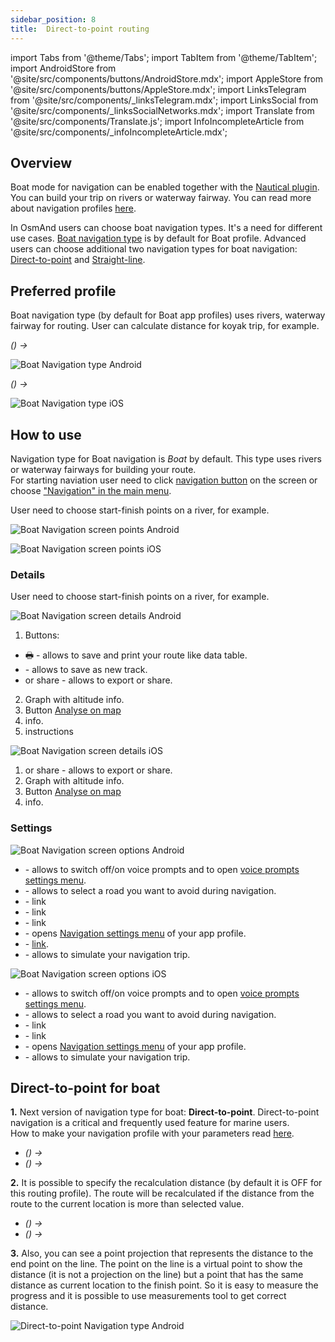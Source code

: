 ```yaml
---
sidebar_position: 8
title:  Direct-to-point routing
---
```


import Tabs from '@theme/Tabs';
import TabItem from '@theme/TabItem';
import AndroidStore from '@site/src/components/buttons/AndroidStore.mdx';
import AppleStore from '@site/src/components/buttons/AppleStore.mdx';
import LinksTelegram from '@site/src/components/_linksTelegram.mdx';
import LinksSocial from '@site/src/components/_linksSocialNetworks.mdx';
import Translate from '@site/src/components/Translate.js';
import InfoIncompleteArticle from '@site/src/components/_infoIncompleteArticle.mdx';

<InfoIncompleteArticle/>

## Overview

Boat mode for navigation can be enabled together with the [Nautical plugin](../../plugins/nautical-charts.md). You can build your trip on rivers or waterway fairway. You can read more about navigation profiles [here](../../personal/profiles.md).

In OsmAnd users can choose boat navigation types. It's a need for different use cases. 
[Boat navigation type](../../navigation/routing/#boat) is by default for Boat profile. Advanced users can choose additional two navigation types for boat navigation: [Direct-to-point](#direct-to-point) and [Straight-line](#straight-line).   

## Preferred profile

Boat navigation type (by default for Boat app profiles) uses rivers, waterway fairway for routing. 
User can calculate distance for koyak trip, for example.

<Tabs groupId="operating-systems">

<TabItem value="android" label="Android"> 

*<Translate android="true" ids="shared_string_menu,configure_profile"/>(<Translate android="true" ids="app_mode_boat"/>) → <Translate android="true" ids="routing_settings_2,nav_type_hint"/>*   

![Boat Navigation type Android](@site/static/img/navigation/boat/boat_navigation_type_android.png) 

</TabItem>

<TabItem value="ios" label="iOS">  

*<Translate ios="true" ids="menu,sett_settings,app_profiles"/>(<Translate ios="true" ids="app_mode_boat"/>) → <Translate ios="true" ids="sett_settings,routing_settings_2,nav_type_title"/>*  

![Boat Navigation type iOS](@site/static/img/navigation/boat/boat_navigation_type_ios.png)

</TabItem>

</Tabs> 


## How to use

Navigation type for Boat navigation is *Boat* by default. This type uses rivers or waterway fairways for building your route.  
For starting naviation user need to click [navigation button](../../widgets/map-buttons.md#directions) on the screen or choose ["Navigation" in the main menu](../../start-with/main-menu.md#features).  

User need to choose start-finish points on a river, for example. 

<Tabs groupId="operating-systems">

<TabItem value="android" label="Android"> 

*<Translate android="true" ids="shared_string_menu,shared_string_navigation"/>*  

![Boat Navigation screen points Android](@site/static/img/navigation/boat/boat_navigation_points_android.png) 

</TabItem>

<TabItem value="ios" label="iOS">  

*<Translate ios="true" ids="menu,routing_settings"/>*

![Boat Navigation screen points iOS](@site/static/img/navigation/boat/boat_navigation_points_ios.png)

</TabItem>

</Tabs> 


### Details

User need to choose start-finish points on a river, for example. 

<Tabs groupId="operating-systems">

<TabItem value="android" label="Android"> 

*<Translate android="true" ids="shared_string_menu,shared_string_navigation,rendering_category_details"/>*  

![Boat Navigation screen details Android](@site/static/img/navigation/boat/boat_navigation_details_android.png)  

1. Buttons:
- &#128438; - allows to save and print your route like data table.
- <Translate android="true" ids="save_as_new_track"/> - allows to save as new track.
- <Translate ios="true" ids="shared_string_export"/> or share - allows to export or share.
2. Graph with altitude info.
3. Button [Analyse on map](../../navigation/route-navigation.md#details)
4. <Translate ios="true" ids="routeInfo_steepness_name"/> info.
5. <Translate android="true" ids="step_by_step"/> instructions  

</TabItem>

<TabItem value="ios" label="iOS">  

*<Translate ios="true" ids="menu,routing_settings,res_details"/>*

![Boat Navigation screen details iOS](@site/static/img/navigation/boat/boat_navigation_details_ios.png)  

1. <Translate ios="true" ids="shared_string_export"/> or share - allows to export or share.
2. Graph with altitude info.
3. Button [Analyse on map](../../navigation/route-navigation.md#details)
4. <Translate ios="true" ids="routeInfo_steepness_name"/> info.

</TabItem>

</Tabs> 


### Settings

<Tabs groupId="operating-systems">

<TabItem value="android" label="Android">

*<Translate android="true" ids="shared_string_menu,shared_string_navigation,shared_string_settings"/>*  

![Boat Navigation screen options Android](@site/static/img/navigation/boat/boat_navigation_options_android.png)  

- *<Translate android="true" ids="shared_string_sound"/>* - allows to switch off/on voice prompts and to open [voice prompts settings menu](../../personal/profiles.md#navigation-settings).
- *<Translate android="true" ids="impassable_road"/>* - allows to select a road you want to avoid during navigation.
- *<Translate android="true" ids="show_along_the_route"/>* - link
- *<Translate android="true" ids="follow_track"/>* - link
- *<Translate android="true" ids="temporary_conditional_routing"/>* - link
- *<Translate android="true" ids="routing_settings_2"/>* - opens [Navigation settings menu](../../personal/profiles.md#navigation-settings) of your app profile.
- *<Translate android="true" ids="customize_route_line"/>* - [link](../../map/tracks-on-map.md#route-appearance-android).
- *<Translate android="true" ids="simulate_navigation"/>* - allows to simulate your navigation trip.

</TabItem>

<TabItem value="ios" label="iOS">

*<Translate ios="true" ids="menu,routing_settings,shared_string_settings"/>*  

![Boat Navigation screen options iOS](@site/static/img/navigation/boat/boat_navigation_settings_ios.png)  

- *<Translate android="true" ids="shared_string_sound"/>* - allows to switch off/on voice prompts and to open [voice prompts settings menu](../../personal/profiles.md#navigation-settings).
- *<Translate android="true" ids="impassable_road"/>* - allows to select a road you want to avoid during navigation.
- *<Translate android="true" ids="follow_track"/>* - link
- *<Translate android="true" ids="temporary_conditional_routing"/>* - link
- *<Translate android="true" ids="routing_settings_2"/>* - opens [Navigation settings menu](../../personal/profiles.md#navigation-settings) of your app profile.
- *<Translate android="true" ids="simulate_navigation"/>* - allows to simulate your navigation trip.

</TabItem>

</Tabs>


## Direct-to-point for boat

**1.** Next version of navigation type for boat:  **Direct-to-point**. Direct-to-point navigation is a critical and frequently used feature for marine users.  
How to make your navigation profile with your parameters read [here](../../personal/profiles.md).  

- *<Translate android="true" ids="shared_string_menu,configure_profile"/>(<Translate android="true" ids="app_mode_boat"/>) → <Translate android="true" ids="routing_settings_2,nav_type_hint,routing_profile_direct_to"/>*
- *<Translate ios="true" ids="menu,sett_settings,app_profiles"/>(<Translate ios="true" ids="app_mode_boat"/>) → <Translate ios="true" ids="sett_settings,routing_settings_2,nav_type_title,nav_type_direct_to"/>*

**2.** It is possible to specify the recalculation distance (by default it is OFF for this routing profile). The route will be recalculated if the distance from the route to the current location is more than selected value.

- *<Translate android="true" ids="shared_string_menu,configure_profile"/>(<Translate android="true" ids="app_mode_boat"/>) → <Translate android="true" ids="routing_settings_2,route_parameters,route_recalculation_dist_title"/>*
- *<Translate ios="true" ids="menu,sett_settings,app_profiles"/>(<Translate ios="true" ids="app_mode_boat"/>) → <Translate ios="true" ids="sett_settings,routing_settings_2,route_parameters,recalculate_route"/>*  

**3.** Also, you can see a point projection that represents the distance to the end point on the line. The point on the line is a virtual point to show the distance (it is not a projection on the line) but a point that has the same distance as current location to the finish point. So it is easy to measure the progress and it is possible to use measurements tool to get correct distance.

![Direct-to-point Navigation type Android](@site/static/img/navigation/boat/direct_navigation_type_android.png)

